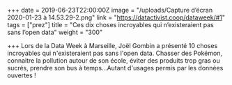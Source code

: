 +++
date = 2019-06-23T22:00:00Z
image = "/uploads/Capture d’écran 2020-01-23 à 14.53.29-2.png"
link = "https://datactivist.coop/dataweek/#1"
tags = ["prez"]
title = "Ces dix choses incroyables qui n’existeraient pas sans l’open data"
weight = "300"

+++
Lors de la Data Week à Marseille, Joël Gombin a présenté 10 choses incroyables qui n'existeraient pas sans l'open data. Chasser des Pokémon, connaitre la pollution autour de son école, éviter des produits trop gras ou sucrés, prendre son bus à temps…Autant d'usages permis par les données ouvertes !